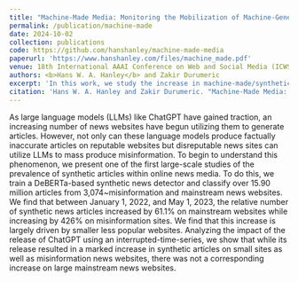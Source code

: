 ```yaml
---
title: "Machine-Made Media: Monitoring the Mobilization of Machine-Generated Articles on Misinformation and Mainstream News Websites"
permalink: /publication/machine-made
date: 2024-10-02
collection: publications
code: https://github.com/hanshanley/machine-made-media
paperurl: 'https://www.hanshanley.com/files/machine_made.pdf'
venue: 18th International AAAI Conference on Web and Social Media (ICWSM 2024)
authors: <b>Hans W. A. Hanley</b> and Zakir Durumeric
excerpt: 'In this work, we study the increase in machine-made/synthetic news articles across 3,074 news websites.'
citation: 'Hans W. A. Hanley and Zakir Durumeric. "Machine-Made Media: Monitoring the Mobilization of Machine-Generated Articles on Misinformation and Mainstream News Websites." Proceedings of the International AAAI Conference on Web and Social Media. Vol. 18. 2024.'
---
```

As large language models (LLMs) like ChatGPT have gained traction, an increasing number of news websites have begun utilizing them to generate articles. However, not only can these language models produce factually inaccurate articles on reputable websites but disreputable news sites can utilize LLMs to mass produce misinformation. To begin to understand this phenomenon, we present one of the first large-scale studies of the prevalence of synthetic articles within online news media. To do this, we train a DeBERTa-based synthetic news detector and classify over 15.90 million articles from 3,074~misinformation and mainstream news websites. We find that between January 1, 2022, and May 1, 2023, the relative number of synthetic news articles increased by 61.1% on mainstream websites while increasing by 426% on misinformation sites. We find that this increase is largely driven by smaller less popular websites. Analyzing the impact of the release of ChatGPT using an interrupted-time-series, we show that while its release resulted in a marked increase in synthetic articles on small sites as well as misinformation news websites, there was not a corresponding increase on large mainstream news websites.
